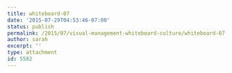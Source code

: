 ```yaml
---
title: whiteboard-07
date: '2015-07-29T04:53:46-07:00'
status: publish
permalink: /2015/07/visual-management-whiteboard-culture/whiteboard-07
author: sarah
excerpt: ''
type: attachment
id: 5582
---
```

<!DOCTYPE html PUBLIC "-//W3C//DTD HTML 4.0 Transitional//EN" "http://www.w3.org/TR/REC-html40/loose.dtd">
<?xml encoding="UTF-8">
